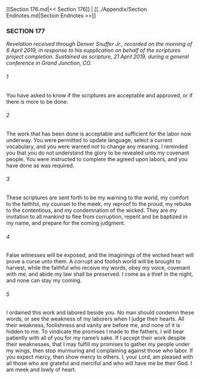 [[Section 176.md|<< Section 176]]  |  [[../Appendix/Section Endnotes.md|Section Endnotes >>]]

### SECTION 177

*Revelation received through Denver Snuffer Jr., recorded on the morning of 6 April 2019, in response to his supplication on behalf of the scriptures project completion. Sustained as scripture, 21 April 2019, during a general conference in Grand Junction, CO.*

###### 1
You have asked to know if the scriptures are acceptable and approved, or if there is more to be done:

###### 2
The work that has been done is acceptable and sufficient for the labor now underway. You were permitted to update language, select a current vocabulary, and you were warned not to change any meaning. I reminded you that you do not understand the glory to be revealed unto my covenant people. You were instructed to complete the agreed upon labors, and you have done as was required.

###### 3
These scriptures are sent forth to be my warning to the world, my comfort to the faithful, my counsel to the meek, my reproof to the proud, my rebuke to the contentious, and my condemnation of the wicked. They are my invitation to all mankind to flee from corruption, repent and be baptized in my name, and prepare for the coming judgment.

###### 4
False witnesses will be exposed, and the imaginings of the wicked heart will prove a curse unto them. A corrupt and foolish world will be brought to harvest, while the faithful who receive my words, obey my voice, covenant with me, and abide my law shall be preserved. I come as a thief in the night, and none can stay my coming.

###### 5
I ordained this work and labored beside you. No man should condemn these words, or see the weakness of my laborers when I judge their hearts. All their weakness, foolishness and vanity are before me, and none of it is hidden to me. To vindicate the promises I made to the fathers, I will bear patiently with all of you for my name’s sake. If I accept their work despite their weaknesses, that I may fulfill my promises to gather my people under my wings, then stop murmuring and complaining against those who labor. If you expect mercy, then show mercy to others. I, your Lord, am pleased with all those who are grateful and merciful and who will have me be their God. I am meek and lowly of heart.